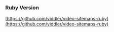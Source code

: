 ### Ruby Version
[https://github.com/viddler/video-sitemaps-ruby](https://github.com/viddler/video-sitemaps-ruby)